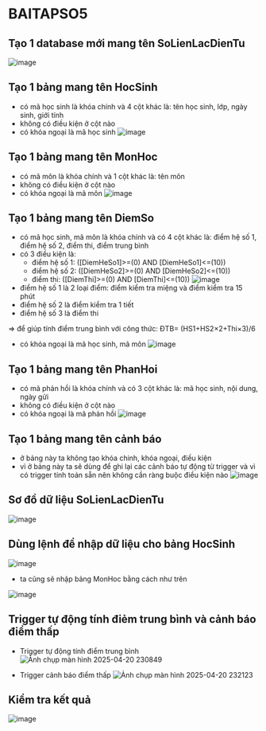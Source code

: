# BAITAPSO5
## Tạo 1 database mới mang tên SoLienLacDienTu 
![image](https://github.com/user-attachments/assets/c6771368-e704-4680-a1f8-77a233d12273)

## Tạo 1 bảng mang tên HocSinh 
+ có mã học sinh là khóa chính và 4 cột khác là: tên học sinh, lớp, ngày sinh, giới tính
+ không có điều kiện ở cột nào
+ có khóa ngoại là mã học sinh
![image](https://github.com/user-attachments/assets/c1c91282-7fa2-4ea8-ab4b-b1187500a302)

## Tạo 1 bảng mang tên MonHoc
+ có mã môn là khóa chính và 1 cột khác là: tên môn
+ không có điều kiện ở cột nào
+ có khóa ngoại là mã môn
![image](https://github.com/user-attachments/assets/09366b89-b4b2-4008-9f7c-57faeea1f672)

## Tạo 1 bảng mang tên DiemSo
+ có mã học sinh, mã môn là khóa chính và có 4 cột khác là: điểm hệ số 1, điểm hệ số 2, điểm thi, điểm trung bình
+ có 3 điều kiện là:
  + điểm hệ số 1: ([DiemHeSo1]>=(0) AND [DiemHeSo1]<=(10))
  + điểm hệ số 2: ([DiemHeSo2]>=(0) AND [DiemHeSo2]<=(10))
  + điểm thi: ([DiemThi]>=(0) AND [DiemThi]<=(10))
  ![image](https://github.com/user-attachments/assets/065181bc-8377-4d7b-b49d-7c0f95dcf05c)
+ điểm hệ số 1 là 2 loại điểm: điểm kiểm tra miệng và điểm kiểm tra 15 phút
+ điểm hệ số 2 là điểm kiểm tra 1 tiết
+ điểm hệ số 3 là điểm thi
  
=> để giúp tính điểm trung bình với công thức: ĐTB= (HS1+HS2×2+Thi×3)/6

+ có khóa ngoại là mã học sinh, mã môn
![image](https://github.com/user-attachments/assets/f3d41c3f-e70e-4a71-9d08-30fc3f172b3f)

## Tạo 1 bảng mang tên PhanHoi 
+ có mã phản hồi là khóa chính và có 3 cột khác là: mã học sinh, nội dung, ngày gửi
+ không có điều kiện ở cột nào
+ có khóa ngoại là mã phản hồi
![image](https://github.com/user-attachments/assets/ca3ff6a7-cc14-42d4-8f9a-7a64c5b55335)

## Tạo 1 bảng mang tên cảnh báo
+ ở bảng này ta không tạo khóa chinh, khóa ngoại, điều kiện
+ vì ở bảng này ta sẽ dùng để ghi lại các cảnh báo tự động từ trigger và vì có trigger tính toán sẵn nên không cần ràng buộc điều kiện nào
![image](https://github.com/user-attachments/assets/1b625685-6dc8-49ac-93cd-bd873cbd3ec4)

## Sơ đồ dữ liệu SoLienLacDienTu
![image](https://github.com/user-attachments/assets/0c2d86d0-caa1-44e5-ab1a-7dbe55a66af8)

## Dùng lệnh để nhập dữ liệu cho bảng HocSinh
![image](https://github.com/user-attachments/assets/22ecee9b-a291-4560-91b9-cd3eddc76cd6)

+ ta cũng sẽ nhập bảng MonHoc bằng cách như trên
  
![image](https://github.com/user-attachments/assets/4c095e2d-316c-411b-af4f-dde3a0df1d16)

## Trigger tự động tính điẻm trung bình và cảnh báo điểm thấp 
+ Trigger tự động tính điểm trung bình
![Ảnh chụp màn hình 2025-04-20 230849](https://github.com/user-attachments/assets/4a90199d-33ac-47f9-88d5-04d3f048dbd7)

+ Trigger cảnh báo điểm thấp
![Ảnh chụp màn hình 2025-04-20 232123](https://github.com/user-attachments/assets/9c44ad0e-88cb-4eb3-9252-cf7189c31097)

## Kiểm tra kết quả 
![image](https://github.com/user-attachments/assets/13febed4-465c-4c5d-ad54-72f4d00280ce)








